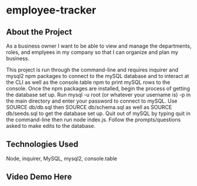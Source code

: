 # employee-tracker

## About the Project
As a business owner I want to be able to view and manage the departments, roles, and emplyees in my company so that I can organize and plan my business.

This project is run through the command-line and requires inquirer and mysql2 npm packages to connect to the mySQL database and to interact at the CLI as well as the console.table npm to print mySQL rows to the console.
Once the npm packages are installed, begin the process of getting the database set up. Run mysql -u root (or whatever your username is) -p in the main directory and enter your password to connect to mySQL. Use SOURCE db/db.sql then SOURCE db/schema.sql as well as SOURCE db/seeds.sql to get the database set up. Quit out of mySQL by typing quit in the command-line then run node index.js. Follow the prompts/questions asked to make edits to the database.

## Technologies Used
Node, inquirer, MySQL, mysql2, console.table

## Video Demo Here


